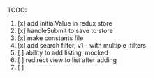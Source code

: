 TODO:

1. [x] add initialValue in redux store
2. [x] handleSubmit to save to store
3. [x] make constants file
4. [x] add search filter, v1 - with multiple .filters
5. [ ] ability to add listing, mocked
6. [ ] redirect view to list after adding
7. [ ] 

